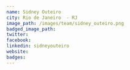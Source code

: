 ```yaml
---
name: Sidney Outeiro
city: Rio de Janeiro  - RJ
image_path: /images/team/sidney_outeiro.png
badged_image_path:
twitter:
facebook:
linkedin: sidneyouteiro
website:
badges:
---
```

